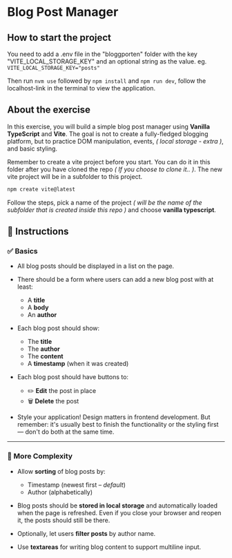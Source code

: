 # Blog Post Manager

## How to start the project
You need to add a .env file in the "bloggporten" folder with the key "VITE_LOCAL_STORAGE_KEY" and an optional string as the value.
eg. `VITE_LOCAL_STORAGE_KEY="posts"`

Then run `nvm use` followed by `npm install` and `npm run dev`, follow the localhost-link in the terminal to view the application.

## About the exercise

In this exercise, you will build a simple blog post manager using **Vanilla TypeScript** and **Vite**. The goal is not to create a fully-fledged blogging platform, but to practice DOM manipulation, events, _( local storage - extra )_, and basic styling.

Remember to create a vite project before you start. You can do it in this folder after you have cloned the repo _( If you choose to clone it.. )_. The new vite project will be in a subfolder to this project.

```bash
npm create vite@latest
```

Follow the steps, pick a name of the project _( will be the name of the subfolder that is created inside this repo )_ and choose **vanilla typescript**.

## 📌 Instructions

### ✅ Basics

- All blog posts should be displayed in a list on the page.

- There should be a form where users can add a new blog post with at least:

  - A **title**
  - A **body**
  - An **author**

- Each blog post should show:

  - The **title**
  - The **author**
  - The **content**
  - A **timestamp** (when it was created)

- Each blog post should have buttons to:

  - ✏️ **Edit** the post in place
  - 🗑️ **Delete** the post

- Style your application! Design matters in frontend development. But remember: it's usually best to finish the functionality or the styling first — don't do both at the same time.

---

### 🚀 More Complexity

- Allow **sorting** of blog posts by:

  - Timestamp (newest first – _default_)
  - Author (alphabetically)

- Blog posts should be **stored in local storage** and automatically loaded when the page is refreshed. Even if you close your browser and reopen it, the posts should still be there.

- Optionally, let users **filter posts** by author name.

- Use **textareas** for writing blog content to support multiline input.
